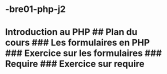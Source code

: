 # -bre01-php-j2
# Introduction au PHP  ## Plan du cours  ### Les formulaires en PHP  ### Exercice sur les formulaires  ### Require  ### Exercice sur require

